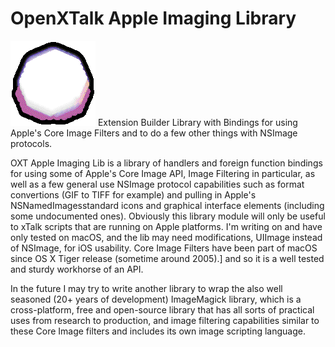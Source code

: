 # OpenXTalk Apple Imaging Library
![OXTAnimation](images/OXT_animated1.gif)
Extension Builder Library with Bindings for using Apple's Core Image Filters and to do a few other things with NSImage protocols.

OXT Apple Imaging Lib is a library of handlers and foreign function bindings for using some of Apple's Core Image API, Image Filtering in particular, as  well as a few general use NSImage protocol capabilities such as format convertions (GIF to TIFF for example) and pulling in Apple's NSNamedImagesstandard icons and graphical interface elements (including some undocumented ones). Obviously this library module will only be useful to xTalk scripts that are running on Apple platforms. I'm writing on and have only tested on macOS, and the lib may need modifications, UIImage instead of NSImage, for iOS usability. Core Image Filters have been part of macOS since OS X Tiger release (sometime around 2005).] and so it is a well tested and sturdy workhorse of an API.

In the future I may try to write another library to wrap the also well seasoned (20+ years of development) ImageMagick library, which is a cross-platform, free and open-source library that has all sorts of practical uses from research to production, and image filtering capabilities similar to these Core Image filters and includes its own image scripting language.
